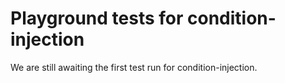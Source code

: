 # Playground tests for condition-injection
We are still awaiting the first test run for condition-injection.
